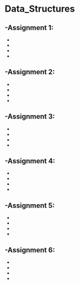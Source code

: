 # Data_Structures
-Assignment 1: 
- 
- 
- 
- 
- 
-Assignment 2: 
-
-
-
-
-
-Assignment 3: 
-
-
-
-
-
-Assignment 4: 
-
-
-
-
-
-Assignment 5: 
-
-
-
-
-
-Assignment 6: 
-
-
-
-
-
